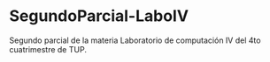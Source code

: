 # SegundoParcial-LaboIV
Segundo parcial de la materia Laboratorio de computación IV del 4to cuatrimestre de TUP.
